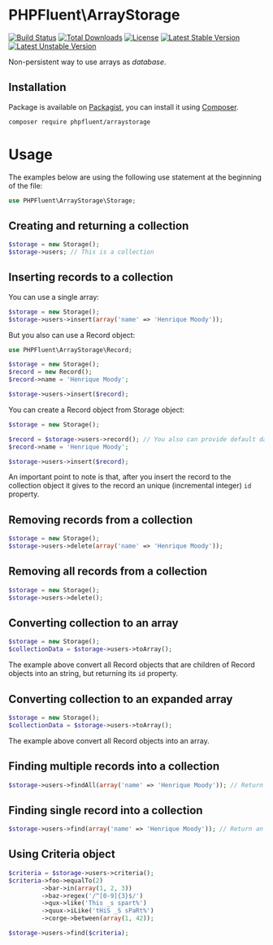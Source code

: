 # PHPFluent\ArrayStorage
[![Build Status](https://secure.travis-ci.org/PHPFluent/ArrayStorage.png)](http://travis-ci.org/PHPFluent/ArrayStorage)
[![Total Downloads](https://poser.pugx.org/phpfluent/arraystorage/downloads.png)](https://packagist.org/packages/phpfluent/arraystorage)
[![License](https://poser.pugx.org/phpfluent/arraystorage/license.png)](https://packagist.org/packages/phpfluent/arraystorage)
[![Latest Stable Version](https://poser.pugx.org/phpfluent/arraystorage/v/stable.png)](https://packagist.org/packages/phpfluent/arraystorage)
[![Latest Unstable Version](https://poser.pugx.org/phpfluent/arraystorage/v/unstable.png)](https://packagist.org/packages/phpfluent/arraystorage)

Non-persistent way to use arrays as _database_.

## Installation

Package is available on [Packagist](https://packagist.org/packages/phpfluent/arraystorage), you can install it
using [Composer](http://getcomposer.org).

```bash
composer require phpfluent/arraystorage
```

# Usage

The examples below are using the following use statement at the beginning of the file:

```php
use PHPFluent\ArrayStorage\Storage;
```

## Creating and returning a collection

```php
$storage = new Storage();
$storage->users; // This is a collection
```

## Inserting records to a collection

You can use a single array:

```php
$storage = new Storage();
$storage->users->insert(array('name' => 'Henrique Moody'));
```

But you also can use a Record object:

```php
use PHPFluent\ArrayStorage\Record;

$storage = new Storage();
$record = new Record();
$record->name = 'Henrique Moody';

$storage->users->insert($record);
```

You can create a Record object from Storage object:

```php
$storage = new Storage();

$record = $storage->users->record(); // You also can provide default data, like an array or stdClass
$record->name = 'Henrique Moody';

$storage->users->insert($record);
```

An important point to note is that, after you insert the record to the collection object
it gives to the record an unique (incremental integer) `id` property.

## Removing records from a collection

```php
$storage = new Storage();
$storage->users->delete(array('name' => 'Henrique Moody'));
```

## Removing all records from a collection

```php
$storage = new Storage();
$storage->users->delete();
```

## Converting collection to an array

```php
$storage = new Storage();
$collectionData = $storage->users->toArray();
```

The example above convert all Record objects that are children of Record objects into an string, but returning its `id` property.

## Converting collection to an expanded array

```php
$storage = new Storage();
$collectionData = $storage->users->toArray();
```

The example above convert all Record objects into an array.

## Finding multiple records into a collection

```php
$storage->users->findAll(array('name' => 'Henrique Moody')); // Return an Collection object with the partial result (if any)
```

## Finding single record into a collection

```php
$storage->users->find(array('name' => 'Henrique Moody')); // Return an Record object with the first matched result (if any) or NULL
```

## Using Criteria object

```php
$criteria = $storage->users->criteria();
$criteria->foo->equalTo(2)
         ->bar->in(array(1, 2, 3))
         ->baz->regex('/^[0-9]{3}$/')
         ->qux->like('This _s spart%')
         ->quux->iLike('tHiS _S sPaRt%')
         ->corge->between(array(1, 42));

$storage->users->find($criteria);
```
